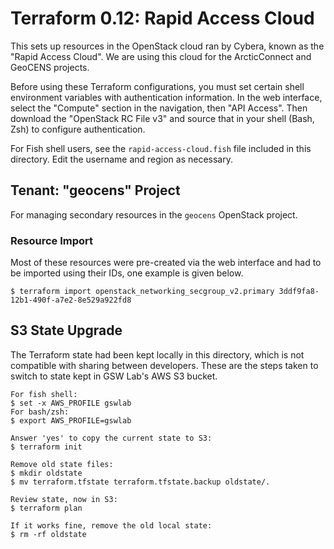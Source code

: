 # Terraform 0.12: Rapid Access Cloud

This sets up resources in the OpenStack cloud ran by Cybera, known as the "Rapid Access Cloud". We are using this cloud for the ArcticConnect and GeoCENS projects.

Before using these Terraform configurations, you must set certain shell environment variables with authentication information. In the web interface, select the "Compute" section in the navigation, then "API Access". Then download the "OpenStack RC File v3" and source that in your shell (Bash, Zsh) to configure authentication.

For Fish shell users, see the `rapid-access-cloud.fish` file included in this directory. Edit the username and region as necessary.

## Tenant: "geocens" Project

For managing secondary resources in the `geocens` OpenStack project.

### Resource Import

Most of these resources were pre-created via the web interface and had to be imported using their IDs, one example is given below.

```console
$ terraform import openstack_networking_secgroup_v2.primary 3ddf9fa8-12b1-490f-a7e2-8e529a922fd8
```

## S3 State Upgrade

The Terraform state had been kept locally in this directory, which is not compatible with sharing between developers. These are the steps taken to switch to state kept in GSW Lab's AWS S3 bucket.

```console
For fish shell:
$ set -x AWS_PROFILE gswlab
For bash/zsh:
$ export AWS_PROFILE=gswlab

Answer 'yes' to copy the current state to S3:
$ terraform init

Remove old state files:
$ mkdir oldstate
$ mv terraform.tfstate terraform.tfstate.backup oldstate/.

Review state, now in S3:
$ terraform plan

If it works fine, remove the old local state:
$ rm -rf oldstate
```
